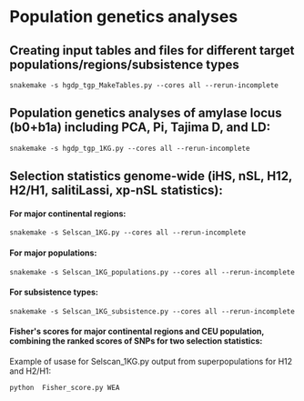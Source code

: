 # Population genetics analyses



## Creating input tables and files for different target populations/regions/subsistence types

```
snakemake -s hgdp_tgp_MakeTables.py --cores all --rerun-incomplete 
```


## Population genetics analyses of amylase locus (b0+b1a) including PCA, Pi, Tajima D, and LD: 

```
snakemake -s hgdp_tgp_1KG.py --cores all --rerun-incomplete 
```


## Selection statistics genome-wide (iHS, nSL, H12, H2/H1, salitiLassi, xp-nSL statistics):


#### For major continental regions:
```
snakemake -s Selscan_1KG.py --cores all --rerun-incomplete 
```


#### For major populations:
```
snakemake -s Selscan_1KG_populations.py --cores all --rerun-incomplete 
```

#### For subsistence types:
```
snakemake -s Selscan_1KG_subsistence.py --cores all --rerun-incomplete 
```

#### Fisher's scores for major continental regions and CEU population, combining the ranked scores of SNPs for two selection statistics:

Example of usase for Selscan_1KG.py output from superpopulations for H12 and H2/H1:

```
python  Fisher_score.py WEA
```
